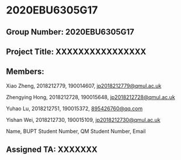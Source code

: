 # 2020EBU6305G17

## Group Number: 2020EBU6305G17

## Project Title: XXXXXXXXXXXXXXXX

## Members:

Xiao Zheng, 2018212779, 190014607, jp2018212779@qmul.ac.uk

Zhengying Hong, 2018212728, 190015648, jp2018212728@qmul.ac.uk

Yuhao Lu, 2018212751, 190015372, 895426760@qq.com

Yishan Wei, 2018212730, 190015109, jp2018212730@qmul.ac.uk

Name, BUPT Student Number, QM Student Number, Email

## Assigned TA: XXXXXXX
